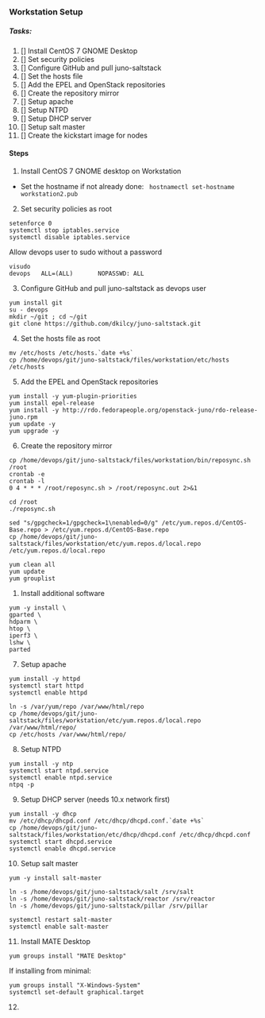 ### Workstation Setup

##### Tasks:

  1. [] Install CentOS 7 GNOME Desktop
  2. [] Set security policies
  3. [] Configure GitHub and pull juno-saltstack
  4. [] Set the hosts file
  5. [] Add the EPEL and OpenStack repositories
  6. [] Create the repository mirror
  7. [] Setup apache
  8. [] Setup NTPD
  9. [] Setup DHCP server
  10. [] Setup salt master
  11. [] Create the kickstart image for nodes

#### Steps

1. Install CentOS 7 GNOME desktop on Workstation  
  - Set the hostname if not already done: ` hostnamectl set-hostname workstation2.pub`

2. Set security policies as root

```
setenforce 0
systemctl stop iptables.service
systemctl disable iptables.service
```

Allow devops user to sudo without a password
```
visudo
devops   ALL=(ALL)       NOPASSWD: ALL
```

3. Configure GitHub and pull juno-saltstack as devops user

```
yum install git
su - devops
mkdir ~/git ; cd ~/git
git clone https://github.com/dkilcy/juno-saltstack.git
```   

4. Set the hosts file as root

```
mv /etc/hosts /etc/hosts.`date +%s`
cp /home/devops/git/juno-saltstack/files/workstation/etc/hosts /etc/hosts
```   

5. Add the EPEL and OpenStack repositories  
```
yum install -y yum-plugin-priorities
yum install epel-release
yum install -y http://rdo.fedorapeople.org/openstack-juno/rdo-release-juno.rpm
yum update -y
yum upgrade -y
```   

6. Create the repository mirror  
```
cp /home/devops/git/juno-saltstack/files/workstation/bin/reposync.sh /root
crontab -e
crontab -l
0 4 * * * /root/reposync.sh > /root/reposync.out 2>&1

cd /root
./reposync.sh

sed "s/gpgcheck=1/gpgcheck=1\nenabled=0/g" /etc/yum.repos.d/CentOS-Base.repo > /etc/yum.repos.d/CentOS-Base.repo
cp /home/devops/git/juno-saltstack/files/workstation/etc/yum.repos.d/local.repo /etc/yum.repos.d/local.repo

yum clean all
yum update
yum grouplist
```

1. Install additional software
```
yum -y install \
gparted \
hdparm \
htop \
iperf3 \
lshw \
parted
```

7. Setup apache  
```
yum install -y httpd
systemctl start httpd
systemctl enable httpd

ln -s /var/yum/repo /var/www/html/repo
cp /home/devops/git/juno-saltstack/files/workstation/etc/yum.repos.d/local.repo /var/www/html/repo/
cp /etc/hosts /var/www/html/repo/
```
  

8. Setup NTPD  
```
yum install -y ntp
systemctl start ntpd.service
systemctl enable ntpd.service
ntpq -p
```

9. Setup DHCP server  (needs 10.x network first)
```
yum install -y dhcp
mv /etc/dhcp/dhcpd.conf /etc/dhcp/dhcpd.conf.`date +%s`
cp /home/devops/git/juno-saltstack/files/workstation/etc/dhcp/dhcpd.conf /etc/dhcp/dhcpd.conf
systemctl start dhcpd.service
systemctl enable dhcpd.service
```

10. Setup salt master  
```
yum -y install salt-master

ln -s /home/devops/git/juno-saltstack/salt /srv/salt
ln -s /home/devops/git/juno-saltstack/reactor /srv/reactor
ln -s /home/devops/git/juno-saltstack/pillar /srv/pillar

systemctl restart salt-master
systemctl enable salt-master
```

11. Install MATE Desktop
```
yum groups install "MATE Desktop"
```

  If installing from minimal:
  ```
  yum groups install "X-Windows-System"
  systemctl set-default graphical.target
  ```

12. 
